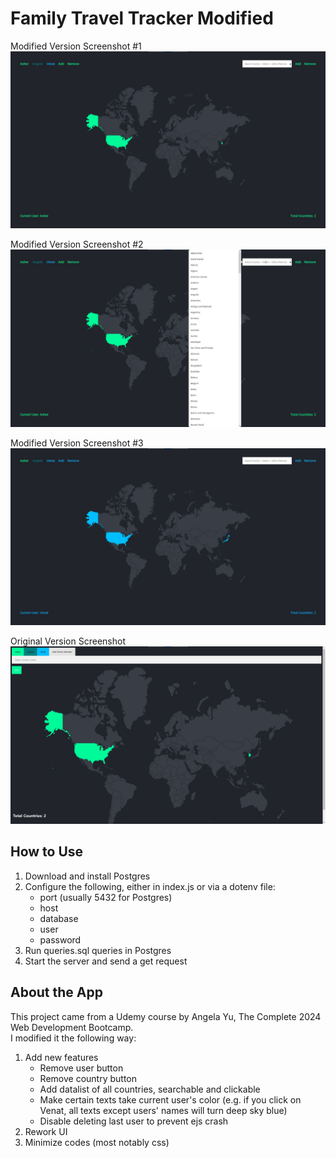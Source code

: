 # Family Travel Tracker Modified

Modified Version Screenshot #1
![family travel tracker modified version screenshot #1](family-travel-tracker-modified1.jpg)

Modified Version Screenshot #2
![family travel tracker modified version screenshot #2](family-travel-tracker-modified2.jpg)

Modified Version Screenshot #3
![family travel tracker modified version screenshot #3](family-travel-tracker-modified3.jpg)

Original Version Screenshot
![family travel tracker original version screenshot](family-travel-tracker-original1.jpg)

## How to Use

1. Download and install Postgres
2. Configure the following, either in index.js or via a dotenv file:
    - port (usually 5432 for Postgres)
    - host
    - database    
    - user
    - password
3. Run queries.sql queries in Postgres
4. Start the server and send a get request

## About the App

This project came from a Udemy course by Angela Yu, The Complete 2024 Web Development Bootcamp.\
I modified it the following way:

1. Add new features
    - Remove user button
    - Remove country button
    - Add datalist of all countries, searchable and clickable
    - Make certain texts take current user's color (e.g. if you click on Venat, all texts except users' names will turn deep sky blue)
    - Disable deleting last user to prevent ejs crash
2. Rework UI
3. Minimize codes (most notably css)

